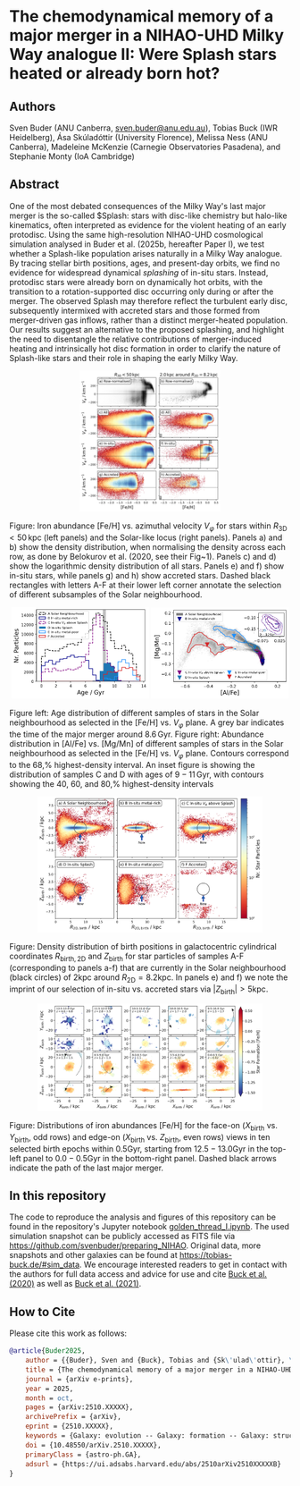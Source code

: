 # The chemodynamical memory of a major merger in a NIHAO-UHD Milky Way analogue II: Were Splash stars heated or already born hot?

## Authors

Sven Buder (ANU Canberra, sven.buder@anu.edu.au), Tobias Buck (IWR Heidelberg), Ása Skúladóttir (University Florence), Melissa Ness (ANU Canberra), Madeleine McKenzie (Carnegie Observatories Pasadena), and Stephanie Monty (IoA Cambridge)

## Abstract

One of the most debated consequences of the Milky Way's last major merger is the so-called $Splash: stars with disc-like chemistry but halo-like kinematics, often interpreted as evidence for the violent heating of an early protodisc. Using the same high-resolution NIHAO-UHD cosmological simulation analysed in Buder et al. (2025b, hereafter Paper I), we test whether a Splash-like population arises naturally in a Milky Way analogue. By tracing stellar birth positions, ages, and present-day orbits, we find no evidence for widespread dynamical $splashing$ of in-situ stars. Instead, protodisc stars were already born on dynamically hot orbits, with the transition to a rotation-supported disc occurring only during or after the merger. The observed Splash may therefore reflect the turbulent early disc, subsequently intermixed with accreted stars and those formed from merger-driven gas inflows, rather than a distinct merger-heated population. Our results suggest an alternative to the proposed splashing, and highlight the need to disentangle the relative contributions of merger-induced heating and intrinsically hot disc formation in order to clarify the nature of Splash-like stars and their role in shaping the early Milky Way.

<p align=center>
    <img src="https://github.com/svenbuder/golden_thread_II/blob/main/figures/splash_feh_vphi.png" alt="Iron abundance [Fe/H] vs. azimuthal velocity $V_\varphi$ for stars within $R_\mathrm{3D} < 50\mathrm{kpc}$ (left panels) and the Solar-like locus (right panels)" width="50%"/>
</p>

Figure: Iron abundance [Fe/H] vs. azimuthal velocity $V_\varphi$ for stars within $R_\mathrm{3D} < 50\,\mathrm{kpc}$ (left panels) and the Solar-like locus (right panels). Panels a) and b) show the density distribution, when normalising the density across each row, as done by Belokurov et al. (2020, see their Fig~1). Panels c) and d) show the logarithmic density distribution of all stars. Panels e) and f) show in-situ stars, while panels g) and h) show accreted stars. Dashed black rectangles with letters A-F at their lower left corner annotate the selection of different subsamples of the Solar neighbourhood.

<p align=center>
    <img src="https://github.com/svenbuder/golden_thread_II/blob/main/figures/splash_age.png" alt="Age distribution of different samples of stars in the Solar neighbourhood as selected in the $\mathrm{[Fe/H]}$ vs. $V_\varphi$ plane." width="49%"/>  
    <img src="https://github.com/svenbuder/golden_thread_II/blob/main/figures/splash_alfe_mgmn.png" alt="Abundance distribution in [Al/Fe] vs. [Mg/Mn] of different samples of stars in the Solar neighbourhood as selected in the $\mathrm{[Fe/H]}$ vs. $V_\varphi$ plane." width="49%"/>
</p>

Figure left: Age distribution of different samples of stars in the Solar neighbourhood as selected in the $\mathrm{[Fe/H]}$ vs. $V_\varphi$ plane. A grey bar indicates the time of the major merger around $8.6\,\mathrm{Gyr}$.
Figure right: Abundance distribution in [Al/Fe] vs. [Mg/Mn] of different samples of stars in the Solar neighbourhood as selected in the $\mathrm{[Fe/H]}$ vs. $V_\varphi$ plane. Contours correspond to the 68\,\% highest-density interval. An inset figure is showing the distribution of samples C and D with ages of $9-11\,\mathrm{Gyr}$, with contours showing the 40, 60, and 80\,\% highest-density intervals

<p align=center>
    <img src="https://github.com/svenbuder/golden_thread_II/blob/main/figures/splash_rbirth_zbirth.png" alt="Density distribution of birth positions in galactocentric cylindrical coordinates $R_\mathrm{birth, 2D}$ and $Z_\mathrm{birth}$ for star particles of samples A-F (corresponding to panels a-f) that are currently in the Solar neighbourhood (black circles) of $2\mathrm{kpc}$ around $R_\mathrm{2D} = 8.2\mathrm{kpc}$." width="80%"/>
</p>

Figure: Density distribution of birth positions in galactocentric cylindrical coordinates $R_\mathrm{birth, 2D}$ and $Z_\mathrm{birth}$ for star particles of samples A-F (corresponding to panels a-f) that are currently in the Solar neighbourhood (black circles) of $2\mathrm{kpc}$ around $R_\mathrm{2D} = 8.2\mathrm{kpc}$. In panels e) and f) we note the imprint of our selection of in-situ vs. accreted stars via $\vert Z_\mathrm{birth} \vert > 5\mathrm{kpc}$.

<p align=center>
    <img src="https://github.com/svenbuder/golden_thread_II/blob/main/figures/trace_star_formation_xy_xz_feh_selection.png" alt="Distributions of iron abundances [Fe/H] for the face-on ($X_\mathrm{birth}$ vs. $Y_\mathrm{birth}$, odd rows) and edge-on ($X_\mathrm{birth}$ vs. $Z_\mathrm{birth}$, even rows) views in ten selected birth epochs within $0.5\mathrm{Gyr}$." width="80%"/>
</p>

Figure: Distributions of iron abundances [Fe/H] for the face-on ($X_\mathrm{birth}$ vs. $Y_\mathrm{birth}$, odd rows) and edge-on ($X_\mathrm{birth}$ vs. $Z_\mathrm{birth}$, even rows) views in ten selected birth epochs within $0.5\mathrm{Gyr}$, starting from $12.5-13.0\mathrm{Gyr}$ in the top-left panel to $0.0-0.5\mathrm{Gyr}$ in the bottom-right panel. Dashed black arrows indicate the path of the last major merger.

## In this repository

The code to reproduce the analysis and figures of this repository can be found in the repository's Jupyter notebook [golden_thread_I.ipynb](https://github.com/svenbuder/golden_thread_I/blob/main/golden_thread_I.ipynb).
The used simulation snapshot can be publicly accessed as FITS file via https://github.com/svenbuder/preparing_NIHAO. Original data, more snapshots and other galaxies can be found at https://tobias-buck.de/#sim_data. We encourage interested readers to get in contact with the authors for full data access and advice for use and cite [Buck et al. (2020)](https://ui.adsabs.harvard.edu/abs/2020MNRAS.491.3461B) as well as [Buck et al. (2021)](https://ui.adsabs.harvard.edu/abs/2021MNRAS.508.3365B).

## How to Cite

Please cite this work as follows:

```bibtex
@article{Buder2025,
    author = {{Buder}, Sven and {Buck}, Tobias and {Sk\'ulad\'ottir}, \'Asa and {Ness}, Melissa and {McKenzie}, Madeleine and {Monty}, Stephanie},
    title = {The chemodynamical memory of a major merger in a NIHAO-UHD Milky Way analogue II: A golden thread through time and space},
    journal = {arXiv e-prints},
    year = 2025,
    month = oct,
    pages = {arXiv:2510.XXXXX},
    archivePrefix = {arXiv},
    eprint = {2510.XXXXX},
    keywords = {Galaxy: evolution -- Galaxy: formation -- Galaxy: structure -- Galaxy: abundances -- Galaxy: kinematics and dynamics},
    doi = {10.48550/arXiv.2510.XXXXX},
    primaryClass = {astro-ph.GA},
    adsurl = {https://ui.adsabs.harvard.edu/abs/2510arXiv2510XXXXXB}
}
```

